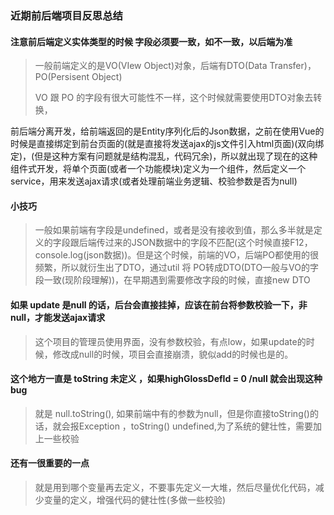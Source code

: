 ### 近期前后端项目反思总结

#### 注意前后端定义实体类型的时候 字段必须要一致，如不一致，以后端为准

> 一般前端定义的是VO(VIew Object)对象，后端有DTO(Data Transfer)，PO(Persisent Object)
>
> VO 跟 PO 的字段有很大可能性不一样，这个时候就需要使用DTO对象去转换，

前后端分离开发，给前端返回的是Entity序列化后的Json数据，之前在使用Vue的时候是直接绑定到前台页面的(就是直接将发送ajax的js文件引入html页面)(双向绑定)，(但是这种方案有问题就是结构混乱，代码冗余)，所以就出现了现在的这种组件式开发，将单个页面(或者一个功能模块)定义为一个组件，然后定义一个service，用来发送ajax请求(或者处理前端业务逻辑、校验参数是否为null)

#### 小技巧

> 一般如果前端有字段是undefined，或者是没有接收到值，那么多半就是定义的字段跟后端传过来的JSON数据中的字段不匹配(这个时候直接F12，console.log(json数据))。但是这个时候，前端的VO，后端PO都使用的很频繁，所以就衍生出了DTO，通过util 将 PO转成DTO(DTO一般与VO的字段一致(现阶段理解))，在早期遇到需要修改字段的时候，直接new DTO



 #### 如果 update 是null 的话，后台会直接挂掉，应该在前台将参数校验一下，非null，才能发送ajax请求

> 这个项目的管理员使用界面，没有参数校验，有点low，如果update的时候，修改成null的时候，项目会直接崩溃，貌似add的时候也是的。



 #### 这个地方一直是 toString 未定义 ，如果highGlossDefId = 0 /null 就会出现这种bug

> 就是 null.toString(), 如果前端中有的参数为null，但是你直接toString()的话，就会报Exception ，toString()  undefined,为了系统的健壮性，需要加上一些校验



####  还有一很重要的一点

> 就是用到哪个变量再去定义，不要事先定义一大堆，然后尽量优化代码，减少变量的定义，增强代码的健壮性(多做一些校验)



